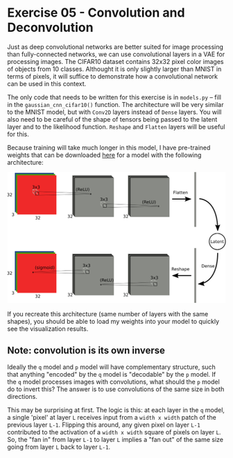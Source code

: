 Exercise 05 - Convolution and Deconvolution
===========================================

Just as deep convolutional networks are better suited for image processing than fully-connected networks, we can use convolutional layers in a VAE for processing images. The CIFAR10 dataset contains 32x32 pixel color images of objects from 10 classes. Althought it is only slightly larger than MNIST in terms of pixels, it will suffice to demonstrate how a convolutional network can be used in this context.

The only code that needs to be written for this exercise is in `models.py` – fill in the `gaussian_cnn_cifar10()` function. The architecture will be very similar to the MNIST model, but with `Conv2D` layers instead of `Dense` layers. You will also need to be careful of the shape of tensors being passed to the latent layer and to the likelihood function. `Reshape` and `Flatten` layers will be useful for this.

Because training will take much longer in this model, I have pre-trained weights that can be downloaded [here](https://github.com/wrongu/vae-tutorial/blob/master/solutions/05%20-%20convolution%20and%20deconvolution/weights.h5) for a model with the following architecture:

![](../images/cnn_architecture.png)

If you recreate this architecture (same number of layers with the same shapes), you should be able to load my weights into your model to quickly see the visualization results.

Note: convolution is its own inverse
------------------------------------

Ideally the `q` model and `p` model will have complementary structure, such that anything "encoded" by the `q` model is "decodable" by the `p` model. If the `q` model processes images with convolutions, what should the `p` model do to invert this? The answer is to use convolutions of the same size in both directions.

This may be surprising at first. The logic is this: at each layer in the `q` model, a single 'pixel' at layer `L` receives input from a `width x width` patch of the previous layer `L-1`. Flipping this around, any given pixel on layer `L-1` contributed to the activation of a `width x width` square of pixels on layer `L`. So, the "fan in" from layer `L-1` to layer `L` implies a "fan out" of the same size going from layer `L` back to layer `L-1`.